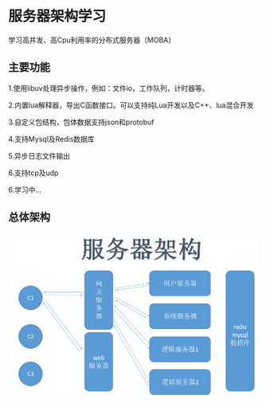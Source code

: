 # 服务器架构学习

学习高并发、高Cpu利用率的分布式服务器（MOBA）


## 主要功能

1.使用libuv处理异步操作，例如：文件io，工作队列，计时器等。

2.内置lua解释器，导出C函数接口。可以支持纯Lua开发以及C++、lua混合开发

3.自定义包结构，包体数据支持json和protobuf

4.支持Mysql及Redis数据库

5.异步日志文件输出

6.支持tcp及udp

6.学习中...

## 总体架构
![image1](https://github.com/FacelessXcy/moba_game_server/blob/master/Image/%E6%9C%8D%E5%8A%A1%E5%99%A8%E6%80%BB%E4%BD%93%E6%9E%B6%E6%9E%84.png)
